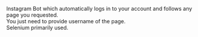 Instagram Bot which automatically logs in to your account and follows any page you requested.  
You just need to provide username of the page.  
Selenium primarily used.  
